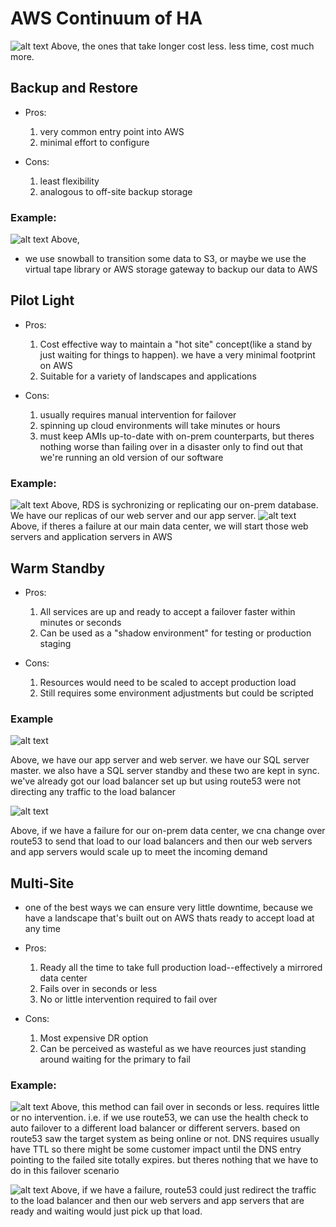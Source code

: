 # AWS Continuum of HA 

![alt text](four_disaster_recovery_architectures.png)
Above, the ones that take longer cost less. less time, cost much more.

## Backup and Restore
- Pros:
    1. very common entry point into AWS
    2. minimal effort to configure

- Cons:
    1. least flexibility
    2. analogous to off-site backup storage

### Example: 
![alt text](backup_and_restore.png)
Above,
- we use snowball to transition some data to S3, or maybe we use the virtual tape library or AWS storage gateway to backup our data to AWS

## Pilot Light
- Pros: 
    1. Cost effective way to maintain a "hot site" concept(like a stand by just waiting for things to happen). we have a very minimal footprint on AWS
    2. Suitable for a variety of landscapes and applications

- Cons:
    1. usually requires manual intervention for failover
    2. spinning up cloud environments will take minutes or hours
    3. must keep AMIs up-to-date with on-prem counterparts, but theres nothing worse than failing over in a disaster only to find out that we're running an old version of our software

### Example:
![alt text](pilot_light_1.png)
Above,
 RDS is sychronizing or replicating our on-prem database. We have our replicas of our web server and our app server. 
![alt text](pilot_light_1.png)
Above,
 if theres a failure at our main data center, we will start those web servers and application servers in AWS

## Warm Standby
- Pros: 
    1. All services are up and ready to accept a failover faster within minutes or seconds
    2. Can be used as a "shadow environment" for testing or production staging

- Cons:
    1. Resources would need to be scaled to accept production load
    2. Still requires some environment adjustments but could be scripted

### Example
![alt text](warm_standby_1.png)

Above,
we have our app server and web server. we have our SQL server master. we also have a SQL server standby and these two are kept in sync. we've already got our load balancer set up but using route53 were not directing any traffic to the load balancer

![alt text](warm_standby_2.png)

Above,
if we have a failure for our on-prem data center, we cna change over route53 to send that load to our load balancers and then our web servers and app servers would scale up to meet the incoming demand

## Multi-Site
- one of the best ways we can ensure very little downtime, because we have a landscape that's built out on AWS thats ready to accept load at any time

- Pros:
    1. Ready all the time to take full production load--effectively a mirrored data center
    2. Fails over in seconds or less
    3. No or little intervention required to fail over

- Cons:
    1. Most expensive DR option
    2. Can be perceived as wasteful as we have reources just standing around waiting for the primary to fail

### Example:
![alt text](multi_site_1.png)
Above, 
this method can fail over in seconds or less. requires little or no intervention. i.e. if we use route53, we can use the health check to auto failover to a different load balancer or different servers. based on route53 saw the target system as being online or not. DNS requires usually have TTL so there might be some customer impact until the DNS entry pointing to the failed site totally expires. but theres nothing that we have to do in this failover scenario

![alt text](multi_site_2.png)
Above,
if we have a failure, route53 could just redirect the traffic to the load balancer and then our web servers and app servers that are ready and waiting would just pick up that load.
